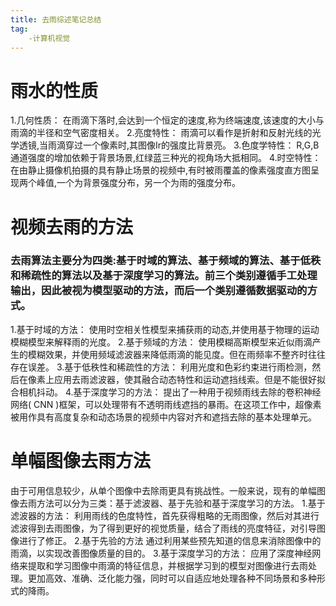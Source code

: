 ```yaml
---
title: 去雨综述笔记总结
tag:
    -计算机视觉
---
```

# 雨水的性质 
1.几何性质： 
在雨滴下落时,会达到一个恒定的速度,称为终端速度,该速度的大小与雨滴的半径和空气密度相关。
2.亮度特性： 
雨滴可以看作是折射和反射光线的光学透镜,当雨滴穿过一个像素时,其图像Ir的强度比背景亮。
3.色度学特性： 
R,G,B通道强度的增加依赖于背景场景,红绿蓝三种光的视角场大抵相同。
4.时空特性： 
在由静止摄像机拍摄的具有静止场景的视频中,有时被雨覆盖的像素强度直方图呈现两个峰值,一个为背景强度分布，另一个为雨的强度分布。
# 视频去雨的方法 
 ### 去雨算法主要分为四类:基于时域的算法、基于频域的算法、基于低秩和稀疏性的算法以及基于深度学习的算法。前三个类别遵循手工处理输出，因此被视为模型驱动的方法，而后一个类别遵循数据驱动的方式。 
1.基于时域的方法：
使用时空相关性模型来捕获雨的动态,并使用基于物理的运动模糊模型来解释雨的光度。
2.基于频域的方法：
使用模糊高斯模型来近似雨滴产生的模糊效果，并使用频域滤波器来降低雨滴的能见度。但在雨频率不整齐时往往存在误差。
3.基于低秩性和稀疏性的方法：
利用光度和色彩约束进行雨检测，然后在像素上应用去雨滤波器，使其融合动态特性和运动遮挡线索。但是不能很好拟合相机抖动。
4.基于深度学习的方法：
提出了一种用于视频雨线去除的卷积神经网络( CNN )框架，可以处理带有不透明雨线遮挡的暴雨。在这项工作中，超像素被用作具有高度复杂和动态场景的视频中内容对齐和遮挡去除的基本处理单元。
# 单幅图像去雨方法 
由于可用信息较少，从单个图像中去除雨更具有挑战性。一般来说，现有的单幅图像去雨方法可以分为三类：基于滤波器、基于先验和基于深度学习的方法。 
1.基于滤波器的方法：
利用雨线的色度特性，首先获得粗略的无雨图像，然后对其进行滤波得到去雨图像，为了得到更好的视觉质量，结合了雨线的亮度特征，对引导图像进行了修正。
2.基于先验的方法
通过利用某些预先知道的信息来消除图像中的雨滴，以实现改善图像质量的目的。
3.基于深度学习的方法：
应用了深度神经网络来提取和学习图像中雨滴的特征信息，并根据学习到的模型对图像进行去雨处理。更加高效、准确、泛化能力强，同时可以自适应地处理各种不同场景和多种形式的降雨。 


